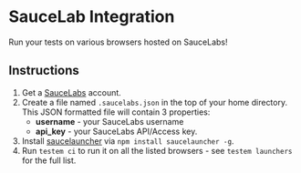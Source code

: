 SauceLab Integration
========================

Run your tests on various browsers hosted on SauceLabs!

Instructions
------------

1. Get a [SauceLabs](https://saucelabs.com/) account.
2. Create a file named `.saucelabs.json` in the top of your home directory. This JSON formatted file will contain 3 properties:
    * **username** - your SauceLabs username
    * **api_key** - your SauceLabs API/Access key.
3. Install [saucelauncher](https://github.com/airportyh/saucelauncher) via `npm install saucelauncher -g`.
4. Run `testem ci` to run it on all the listed browsers - see `testem launchers` for the full list.

